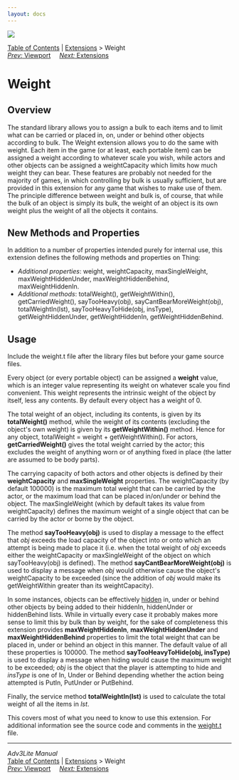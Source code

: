 ```yaml
---
layout: docs
---
```

<div class="topbar">

<img src="../../docs/manual/topbar.jpg" data-border="0" />

</div>

<div class="nav">

<a href="../../docs/manual/toc.html" class="nav">Table of Contents</a> \|
<a href="../../docs/manual/extensions.html" class="nav">Extensions</a> \>
Weight  
<span class="navnp"><a href="viewport.html" class="nav"><em>Prev:</em> Viewport</a>
   
<a href="../../docs/manual/extensions.html" class="nav"><em>Next:</em>
Extensions</a>     </span>

</div>

<div class="main">

# Weight

## Overview

The standard library allows you to assign a bulk to each items and to
limit what can be carried or placed in, on, under or behind other
objects according to bulk. The Weight extension allows you to do the
same with weight. Each item in the game (or at least, each portable
item) can be assigned a weight according to whatever scale you wish,
while actors and other objects can be assigned a weightCapacity which
limits how much weight they can bear. These features are probably not
needed for the majority of games, in which controlling by bulk is
usually sufficient, but are provided in this extension for any game that
wishes to make use of them. The principle difference between weight and
bulk is, of course, that while the bulk of an object is simply its bulk,
the weight of an object is its own weight plus the weight of all the
objects it contains.

  
<span id="properties"></span>

## New Methods and Properties

In addition to a number of properties intended purely for internal use,
this extension defines the following methods and properties on Thing:

- *Additional properties*: <span class="code">weight</span>,
  <span class="code">weightCapacity</span>,
  <span class="code">maxSingleWeight</span>,
  <span class="code">maxWeightHiddenUnder</span>,
  <span class="code">maxWeightHiddenBehind</span>,
  <span class="code">maxWeightHiddenIn</span>.
- *Additional methods*: <span class="code">totalWeight()</span>,
  <span class="code">getWeightWithin()</span>,
  <span class="code">getCarriedWeight()</span>,
  <span class="code">sayTooHeavy(obj)</span>,
  <span class="code">sayCantBearMoreWeight(obj)</span>,
  <span class="code">totalWeightIn(lst)</span>,
  <span class="code">sayTooHeavyToHide(obj, insType)</span>,
  <span class="code">getWeightHiddenUnder</span>,
  <span class="code">getWeightHiddenIn</span>,
  <span class="code">getWeightHiddenBehind</span>.

<span id="usage"></span>

## Usage

Include the weight.t file after the library files but before your game
source files.

Every object (or every portable object) can be assigned a **weight**
value, which is an integer value representing its weight on whatever
scale you find convenient. This <span class="code">weight</span>
represents the intrinsic weight of the object by itself, less any
contents. By default every object has a <span class="code">weight</span>
of 0.

The total weight of an object, including its contents, is given by its
**totalWeight()** method, while the weight of its contents (excluding
the object's own weight) is given by its **getWeightWithin()** method.
Hence for any object, <span class="code">totalWeight = weight +
getWeightWithin()</span>. For actors, **getCarriedWeight()** gives the
total weight carried by the actor; this excludes the weight of anything
worn or of anything fixed in place (the latter are assumed to be body
parts).

The carrying capacity of both actors and other objects is defined by
their **weightCapacity** and **maxSingleWeight** properties. The
<span class="code">weightCapacity</span> (by default 100000) is the
maximum total weight that can be carried by the actor, or the maximum
load that can be placed in/on/under or behind the object. The
<span class="code">maxSingleWeight</span> (which by default takes its
value from <span class="code">weightCapacity</span>) defines the maximum
weight of a single object that can be carried by the actor or borne by
the object.

The method **sayTooHeavy(obj)** is used to display a message to the
effect that *obj* exceeds the load capacity of the object into or onto
which an attempt is being made to place it (i.e. when the total weight
of *obj* exceeds either the <span class="code">weightCapacity</span> or
<span class="code">maxSingleWeight</span> of the object on which
<span class="code">sayTooHeavy(obj)</span> is defined). The method
**sayCantBearMoreWeight(obj)** is used to display a message when *obj*
would otherwise cause the object's weightCapacity to be exceeded (since
the addition of *obj* would make its
<span class="code">getWeightWithin</span> greater than its
<span class="code">weightCapacity</span>).

In some instances, objects can be effectively
[hidden](../../docs/manual/thing.html#hidden) in, under or behind other
objects by being added to their <span class="code">hiddenIn</span>,
<span class="code">hiddenUnder</span> or
<span class="code">hiddenBehind</span> lists. While in virtually every
case it probably makes more sense to limit this by bulk than by weight,
for the sake of completeness this extension provides
**maxWeightHiddenIn**, **maxWeightHiddenUnder** and
**maxWeightHiddenBehind** properties to limit the total weight that can
be placed in, under or behind an object in this manner. The default
value of all these properties is 100000. The method
**sayTooHeavyToHide(obj, insType)** is used to display a message when
hiding would cause the maximum weight to be exceeded; *obj* is the
object that the player is attempting to hide and *insType* is one of
<span class="code">In</span>, <span class="code">Under</span> or
<span class="code">Behind</span> depending whether the action being
attempted is PutIn, PutUnder or PutBehind.

Finally, the service method **totalWeightIn(lst)** is used to calculate
the total weight of all the items in *lst*.

This covers most of what you need to know to use this extension. For
additional information see the source code and comments in the
[weight.t](../weight.t) file.

</div>

------------------------------------------------------------------------

<div class="navb">

*Adv3Lite Manual*  
<a href="../../docs/manual/toc.html" class="nav">Table of Contents</a> \|
<a href="../../docs/manual/extensions.html" class="nav">Extensions</a> \>
Weight  
<span class="navnp"><a href="viewport.html" class="nav"><em>Prev:</em> Viewport</a>
   
<a href="../../docs/manual/extensions.html" class="nav"><em>Next:</em>
Extensions</a>     </span>

</div>
